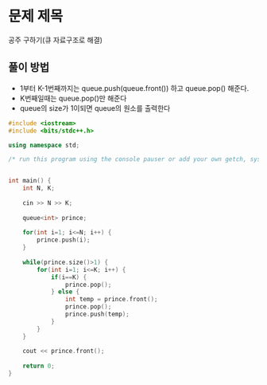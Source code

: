 # 문제 제목
공주 구하기(큐 자료구조로 해결)
## 풀이 방법
- 1부터 K-1번째까지는 queue.push(queue.front()) 하고 queue.pop() 해준다.
- K번째일때는 queue.pop()만 해준다
- queue의 size가 1이되면 queue의 원소를 출력한다

```c++
#include <iostream>
#include <bits/stdc++.h>

using namespace std; 

/* run this program using the console pauser or add your own getch, system("pause") or input loop */


int main() {
	int N, K;
	
	cin >> N >> K;
	
	queue<int> prince;
	
	for(int i=1; i<=N; i++) {
		prince.push(i);
	}
	
	while(prince.size()>1) {
		for(int i=1; i<=K; i++) {
			if(i==K) {
				prince.pop();
			} else {
				int temp = prince.front();
				prince.pop();
				prince.push(temp);
			}
		}
	}
	
	cout << prince.front();
		
	return 0;
}
```
